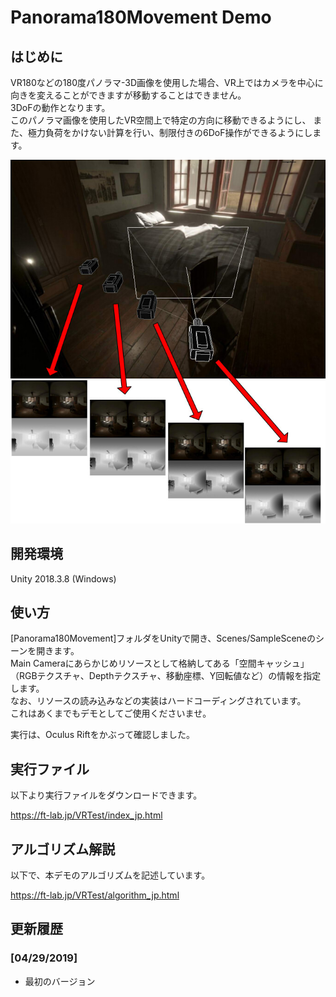 # Panorama180Movement Demo

## はじめに

VR180などの180度パノラマ-3D画像を使用した場合、VR上ではカメラを中心に向きを変えることができますが移動することはできません。    
3DoFの動作となります。    
このパノラマ画像を使用したVR空間上で特定の方向に移動できるようにし、
また、極力負荷をかけない計算を行い、制限付きの6DoF操作ができるようにします。    

![img_00](images/algo_cameras.jpg)     

## 開発環境

Unity 2018.3.8 (Windows)     

## 使い方

[Panorama180Movement]フォルダをUnityで開き、Scenes/SampleSceneのシーンを開きます。    
Main Cameraにあらかじめリソースとして格納してある「空間キャッシュ」（RGBテクスチャ、Depthテクスチャ、移動座標、Y回転値など）の情報を指定します。    
なお、リソースの読み込みなどの実装はハードコーディングされています。    
これはあくまでもデモとしてご使用くださいませ。    

実行は、Oculus Riftをかぶって確認しました。    

## 実行ファイル

以下より実行ファイルをダウンロードできます。    

https://ft-lab.jp/VRTest/index_jp.html

## アルゴリズム解説

以下で、本デモのアルゴリズムを記述しています。    

https://ft-lab.jp/VRTest/algorithm_jp.html

## 更新履歴

### [04/29/2019]

- 最初のバージョン
